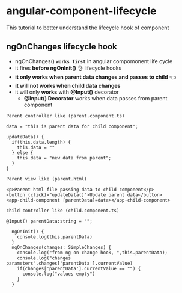# angular-component-lifecycle
This tutorial to better understand the lifecycle hook of component

## ngOnChanges lifecycle hook 	
- ngOnChanges() **`works first`** in angular compomonent life cycle
- it fires **before ngOnInit()** :ok_hand:	 lifecycle hooks
- **it only works when parent data changes and passes to child** :point_left:		
- **it will not works when child data changes**
- it will only **works** with **@Input()** decorator
  - **@Input() Decorator** works when data passes from parent component

```
Parent controller like (parent.component.ts)

data = "this is parent data for child component";

updateData() {
  if(this.data.length) {
    this.data = ""
  } else {
    this.data = "new data from parent";   
  }
}

```

```
Parent view like (parent.html)

<p>Parent html file passing data to child component</p>
<button (click)="updateData()">Update parent data</button>
<app-child-component [parentData]=data></app-child-component>

```

```
child controller like (child.component.ts)

@Input() parentData:string = "";
  
  ngOnInit() {
    console.log(this.parentData)
  }
  ngOnChanges(changes: SimpleChanges) {
    console.log("from ng on change hook, ",this.parentData);
    console.log("changes parameters",changes['parentData'].currentValue)
    if(changes['parentData'].currentValue == "") {
      console.log("values empty")
    }
  }
```

